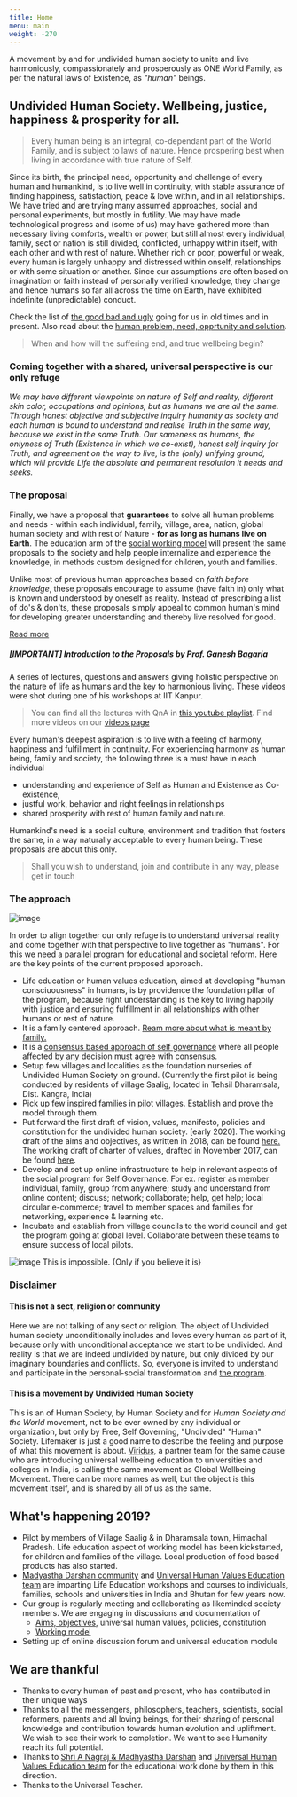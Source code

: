 ```yaml
---
title: Home
menu: main
weight: -270
---
```


A movement by and for undivided human society to unite and live harmoniously, compassionately and prosperously as ONE World Family, as per the natural laws of Existence, as _"human"_ beings.


## Undivided Human Society. Wellbeing, justice, happiness & prosperity for all. 

> Every human being is an integral, co-dependant part of the World Family, and is subject to laws of nature. Hence prospering best when living in accordance with true nature of Self. 

Since its birth, the principal need, opportunity and challenge of every human and humankind, is to live well in continuity, with stable assurance of finding happiness, satisfaction, peace & love within, and in all relationships. We have tried and are trying many assumed approaches, social and personal experiments, but mostly in futility. We may have made technological progress and (some of us) may have gathered more than necessary living comforts, wealth or power, but still almost every individual, family, sect or nation is still divided, conflicted, unhappy within itself, with each other and with rest of nature. Whether rich or poor, powerful or weak, every human is largely unhappy and distressed within onself, relationships or with some situation or another. Since our assumptions are often based on imagination or faith instead of personally verified knowledge, they change and hence humans so far all across the time on Earth, have exhibited indefinite (unpredictable) conduct. 

Check the list of [the good bad and ugly](humanity---a-reality-check-from-past-to-present.-the-good-the-bad-and-the-ugly/) going for us in old times and in present. Also read about the [human problem, need, opprtunity and solution](/need-problem-solution).

> When and how will the suffering end, and true wellbeing begin? 

### Coming together with a shared, universal perspective is our only refuge

*We may have different viewpoints on nature of Self and reality, different skin color, occupations and opinions, but as humans we are all the same. Through honest objective and subjective inquiry humanity as society and each human is bound to understand and realise Truth in the same way, because we exist in the same Truth. Our sameness as humans, the onlyness of Truth (Existence in which we co-exist), honest self inquiry for Truth, and agreement on the way to live, is the (only) unifying ground, which will provide Life the absolute and permanent resolution it needs and seeks.* 


### The proposal

Finally, we have a proposal that __guarantees__ to solve all human problems and needs - within each individual, family, village, area, nation, global human society and with rest of Nature - __for as long as humans live on Earth__. The education arm of the [social working model](/working-model) will present the same proposals to the society and help people internalize and experience the knowledge, in methods custom designed for children, youth and families.

Unlike most of previous human approaches based on _faith before knowledge_, these proposals encourage to assume (have faith in) only what is known and understood by oneself as reality. Instead of prescribing a list of do's & don'ts, these proposals simply appeal to common human's mind for developing greater understanding and thereby live resolved for good.

[Read more](/about-the-proposal)

##### [IMPORTANT] Introduction to the Proposals by Prof. Ganesh Bagaria
A series of lectures, questions and answers giving holistic perspective on the nature of life as humans and the key to harmonious living. These videos were shot during one of his workshops at IIT Kanpur.

> You can find all the lectures with QnA in [this youtube playlist](https://www.youtube.com/watch?v=E1STJoXCXUU&list=PLKDfuUlbRCEbe1oj21ih9ECA78R_l8d3-). Find more videos on our [videos page](/videos)

Every human's deepest aspiration is to live with a feeling of harmony, happiness and fulfillment in continuity. For experiencing harmony as human being, family and society, the following three is a must have in each individual

* understanding and experience of Self as Human and Existence as Co-existence, 
* justful work, behavior and right feelings in relationships 
* shared prosperity with rest of human family and nature.

Humankind's need is a social culture, environment and tradition that fosters the same, in a way naturally acceptable to every human being. These proposals are about this only.

> Shall you wish to understand, join and contribute in any way, please get in touch

### The approach

![image](/images/infographicLifemaker.png)

In order to align together our only refuge is to understand universal reality and come together with that perspective to live together as "humans". For this we need a parallel program for educational and societal reform. Here are the key points of the current proposed approach. 

- Life education or human values education, aimed at developing "human consciuousness" in humans, is by providence the foundation pillar of the program, because right understanding is the key to living happily with justice and ensuring fulfillment in all relationships with other humans or rest of nature.
- It is a family centered approach. [Ream more about what is meant by family.](/family)
- It is a [consensus based approach of self governance](/self-governance) where all people affected by any decision must agree with consensus.
- Setup few villages and localities as the foundation nurseries of Undivided Human Society on ground. (Currently the first pilot is being conducted by residents of village Saalig, located in Tehsil Dharamsala, Dist. Kangra, India)
- Pick up few inspired families in pilot villages. Establish and prove the model through them. 
- Put forward the first draft of vision, values, manifesto, policies and constitution for the undivided human society. [early 2020]. The working draft of the aims and objectives, as written in 2018, can be found [here.](/https://docs.google.com/document/d/1Tt9Tcn0pMVg1Q-GfvFX9ll8xko-5SuCoumR2UJG-LAw) The working draft of charter of values, drafted in November 2017, can be found [here](/values).
- Develop and set up online infrastructure to help in relevant aspects of the social program for Self Governance. For ex. register as member individual, family, group from anywhere; study and understand from online content; discuss; network; collaborate; help, get help; local circular e-commerce; travel to member spaces and families for networking, experience & learning etc.  
- Incubate and establish from village councils to the world council and get the program going at global level. Collaborate between these teams to ensure success of local pilots.

![image This is impossible. {Only if you believe it is}](/images/alice/impossible.jpg)


### Disclaimer

#### This is not a sect, religion or community
Here we are not talking of any sect or religion. The object of Undivided human society unconditionally includes and loves every human as part of it, because only with unconditional acceptance we start to be undivided. And reality is that we are indeed undivided by nature, but only divided by our imaginary boundaries and conflicts. So, everyone is invited to understand and participate in the personal-social transformation and [the program](/approach). 

#### This is a movement by Undivided Human Society
This is an of Human Society, by Human Society and for _Human Society and the World_ movement, not to be ever owned by any individual or organization, but only by Free, Self Governing, "Undivided" "Human" Society. Lifemaker is just a good name to describe the feeling and purpose of what this movement is about. [Viridus](http://www.viridus.in), a partner team for the same cause who are introducing universal wellbeing education to universities and colleges in India, is calling the same movement as Global Wellbeing Movement. There can be more names as well, but the object is this movement itself, and is shared by all of us as the same.

## What's happening 2019?
- Pilot by members of Village Saalig & in Dharamsala town, Himachal Pradesh. Life education aspect of working model has been kickstarted, for children and families of the village. Local production of food based products has also started.
- [Madyastha Darshan community](http://madhyasth-darshan.info/) and [Universal Human Values Education team](http://uhv.org.in) are imparting Life Education workshops and courses to individuals, families, schools and universities in India and Bhutan for few years now. 
- Our group is regularly meeting and collaborating as likeminded society members. We are engaging in discussions and documentation of 
  - [Aims, objectives](/aims), universal human values, policies, constitution
  - [Working model](/working-model)  
- Setting up of online discussion forum and universal education module

## We are thankful 
  - Thanks to every human of past and present, who has contributed in their unique ways
  - Thanks to all the messengers, philosophers, teachers, scientists, social reformers, parents and all loving beings, for their sharing of personal knowledge and contribution towards human evolution and upliftment. We wish to see their work to completion. We want to see Humanity reach its full potential. 
  - Thanks to [Shri A Nagraj & Madhyastha Darshan](http://madhyasth-darshan.info/) and [Universal Human Values Education team](http://uhv.org.in) for the educational work done by them in this direction.
  - Thanks to the Universal Teacher.

